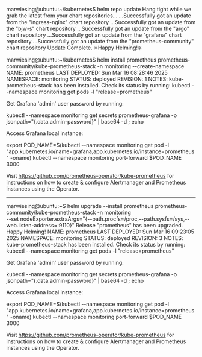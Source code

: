 marwiesing@ubuntu:~/kubernetes$ helm repo update
Hang tight while we grab the latest from your chart repositories...
...Successfully got an update from the "ingress-nginx" chart repository
...Successfully got an update from the "bjw-s" chart repository
...Successfully got an update from the "argo" chart repository
...Successfully got an update from the "grafana" chart repository
...Successfully got an update from the "prometheus-community" chart repository
Update Complete. ⎈Happy Helming!⎈

marwiesing@ubuntu:~/kubernetes$ helm install prometheus prometheus-community/kube-prometheus-stack -n monitoring --create-namespace
NAME: prometheus
LAST DEPLOYED: Sun Mar 16 08:28:46 2025
NAMESPACE: monitoring
STATUS: deployed
REVISION: 1
NOTES:
kube-prometheus-stack has been installed. Check its status by running:
  kubectl --namespace monitoring get pods -l "release=prometheus"

Get Grafana 'admin' user password by running:

  kubectl --namespace monitoring get secrets prometheus-grafana -o jsonpath="{.data.admin-password}" | base64 -d ; echo

Access Grafana local instance:

  export POD_NAME=$(kubectl --namespace monitoring get pod -l "app.kubernetes.io/name=grafana,app.kubernetes.io/instance=prometheus" -oname)
  kubectl --namespace monitoring port-forward $POD_NAME 3000

Visit https://github.com/prometheus-operator/kube-prometheus for instructions on how to create & configure Alertmanager and Prometheus instances using the Operator.

---


marwiesing@ubuntu:~$ helm upgrade --install prometheus prometheus-community/kube-prometheus-stack -n monitoring \
  --set nodeExporter.extraArgs="{--path.procfs=/proc,--path.sysfs=/sys,--web.listen-address=:9110}"
Release "prometheus" has been upgraded. Happy Helming!
NAME: prometheus
LAST DEPLOYED: Sun Mar 16 09:23:05 2025
NAMESPACE: monitoring
STATUS: deployed
REVISION: 3
NOTES:
kube-prometheus-stack has been installed. Check its status by running:
  kubectl --namespace monitoring get pods -l "release=prometheus"

Get Grafana 'admin' user password by running:

  kubectl --namespace monitoring get secrets prometheus-grafana -o jsonpath="{.data.admin-password}" | base64 -d ; echo

Access Grafana local instance:

  export POD_NAME=$(kubectl --namespace monitoring get pod -l "app.kubernetes.io/name=grafana,app.kubernetes.io/instance=prometheus" -oname)
  kubectl --namespace monitoring port-forward $POD_NAME 3000

Visit https://github.com/prometheus-operator/kube-prometheus for instructions on how to create & configure Alertmanager and Prometheus instances using the Operator.

